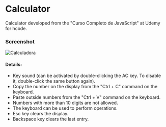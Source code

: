 # Calculator

Calculator developed from the "Curso Completo de JavaScript" at Udemy for hcode.

### Screenshot
![Calculadora](https://firebasestorage.googleapis.com/v0/b/hcode-com-br.appspot.com/o/calculadora-hcode.jpg?alt=media&token=5406aa3f-b965-401c-9b4e-654609c78b33)

#### Details:

- Key sound (can be activated by double-clicking the AC key. To disable it, double-click the same button again).
- Copy the number on the display from the "Ctrl + C" command on the keyboard.
- Paste outside numbers from the "Ctrl + V" command on the keyboard.
- Numbers with more than 10 digits are not allowed.
- The keyboard can be used to perform operations.
- Esc key clears the display.
- Backspace key clears the last entry.
